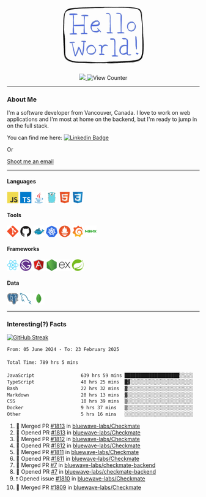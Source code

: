 <div align="center">
    <img src="./img/hello_world.webp" height="200px" width="">
    <div>
        <a href="https://www.linkedin.com/in/ajhollid">
            <img src="https://img.shields.io/badge/LinkedIn-blue"/>
        </a>
        <img src="https://komarev.com/ghpvc/?username=ajhollid&color=yellow" alt="View Counter">
    </div>
</div>

---

### About Me

I'm a software developer from Vancouver, Canada. I love to work on web applications and I'm most at home on the backend, but I'm ready to jump in on the full stack.

You can find me here: [![Linkedin Badge](https://img.shields.io/badge/-ajhollid-blue?style=flat&logo=Linkedin&logoColor=white)](https://www.linkedin.com/in/ajhollid)

Or

[Shoot me an email](mailto:ajhollid@gmail.com)

---

#### Languages

<div>
    <img src="./img/devicons/javascript-original.svg" width=30 height=30 alt="JavaScript">
    <img src="/img/devicons/typescript-original.svg" width=30 height=30 alt="TypeScript">
    <img src="./img/devicons/java-original.svg" width=30 height=30 alt="Java">
    <img src="./img/devicons/go-original.svg" width=30 height=30 alt="Golang">
    <img src="./img/devicons/html5-original.svg" width=30 height=30 alt="HTML 5">
    <img src="./img/devicons/css3-original.svg" width=30 height=30 alt="CSS 3">
</div>

#### Tools

<div>
    <img src="./img/devicons/git-original.svg" width=30 height=30 alt="Git">
    <img src="./img/devicons/github-original.svg" width=30 height=30 alt="Github">
    <img src="./img/devicons/docker-original.svg" width=30 
    height=30 alt="Docker">
    <img src="./img/devicons/kubernetes-original.svg" width=30 height=30 alt="K8">
    <img src="./img/devicons/prometheus-original.svg" width=30 height=30 alt="Prometheus">
    <img src="./img/devicons/grafana-original.svg" width=30 height=30 alt="Grafana">
    <img src="./img/devicons/nginx-original.svg" width=30 height=30 alt="Nginx">
</div>

#### Frameworks

<div>
    <img src="./img/devicons/react-original.svg" width=30 height=30 alt="React">
    <img src="./img/devicons/gatsby-original.svg" width=30 height=30 alt="Gatsby">
    <img src="./img/devicons/angularjs-original.svg" width=30 height=30 alt="AngularJS">
    <img src="./img/devicons/nodejs-original.svg" width=30 height=30 alt="NodeJS">
    <img src="./img/devicons/express-original.svg" width=30 height=30 alt="Express">
    <img src="./img/devicons/spring-original.svg" width=30 height=30 alt="Spring">
</div>

#### Data

<div>
    <img src="./img/devicons/postgresql-original.svg" width=30 height=30 alt="Postgresql">
    <img src="./img/devicons/mysql-original.svg" width=30 height=30 alt="Mysql">
    <img src="./img/devicons/mongodb-original.svg" width=30 height=30 alt="MongoDB">
</div>

---

### Interesting(?) Facts

[![GitHub Streak](http://github-readme-streak-stats.herokuapp.com?user=ajhollid)](https://git.io/streak-stats)

 <!--START_SECTION:waka-->

```txt
From: 05 June 2024 - To: 23 February 2025

Total Time: 789 hrs 5 mins

JavaScript                 639 hrs 59 mins ████████████████████░░░░░   80.57 %
TypeScript                 48 hrs 25 mins  █▓░░░░░░░░░░░░░░░░░░░░░░░   06.10 %
Bash                       22 hrs 32 mins  ▓░░░░░░░░░░░░░░░░░░░░░░░░   02.84 %
Markdown                   20 hrs 13 mins  ▓░░░░░░░░░░░░░░░░░░░░░░░░   02.55 %
CSS                        10 hrs 39 mins  ▒░░░░░░░░░░░░░░░░░░░░░░░░   01.34 %
Docker                     9 hrs 37 mins   ▒░░░░░░░░░░░░░░░░░░░░░░░░   01.21 %
Other                      5 hrs 16 mins   ░░░░░░░░░░░░░░░░░░░░░░░░░   00.66 %
```

<!--END_SECTION:waka-->


<!--START_SECTION:activity-->
1. 🎉 Merged PR [#1813](https://github.com/bluewave-labs/Checkmate/pull/1813) in [bluewave-labs/Checkmate](https://github.com/bluewave-labs/Checkmate)
2. 💪 Opened PR [#1813](https://github.com/bluewave-labs/Checkmate/pull/1813) in [bluewave-labs/Checkmate](https://github.com/bluewave-labs/Checkmate)
3. 🎉 Merged PR [#1812](https://github.com/bluewave-labs/Checkmate/pull/1812) in [bluewave-labs/Checkmate](https://github.com/bluewave-labs/Checkmate)
4. 💪 Opened PR [#1812](https://github.com/bluewave-labs/Checkmate/pull/1812) in [bluewave-labs/Checkmate](https://github.com/bluewave-labs/Checkmate)
5. 🎉 Merged PR [#1811](https://github.com/bluewave-labs/Checkmate/pull/1811) in [bluewave-labs/Checkmate](https://github.com/bluewave-labs/Checkmate)
6. 💪 Opened PR [#1811](https://github.com/bluewave-labs/Checkmate/pull/1811) in [bluewave-labs/Checkmate](https://github.com/bluewave-labs/Checkmate)
7. 🎉 Merged PR [#7](https://github.com/bluewave-labs/checkmate-backend/pull/7) in [bluewave-labs/checkmate-backend](https://github.com/bluewave-labs/checkmate-backend)
8. 💪 Opened PR [#7](https://github.com/bluewave-labs/checkmate-backend/pull/7) in [bluewave-labs/checkmate-backend](https://github.com/bluewave-labs/checkmate-backend)
9. ❗ Opened issue [#1810](https://github.com/bluewave-labs/Checkmate/issues/1810) in [bluewave-labs/Checkmate](https://github.com/bluewave-labs/Checkmate)
10. 🎉 Merged PR [#1809](https://github.com/bluewave-labs/Checkmate/pull/1809) in [bluewave-labs/Checkmate](https://github.com/bluewave-labs/Checkmate)
<!--END_SECTION:activity-->
